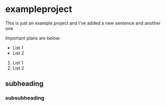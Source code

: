 # exampleproject

This is just an example project and I've added a new sentence and another one

Important plans are below:

- List 1
- List 2

1. List 1
2. List 2

## subheading

### subsubheading
